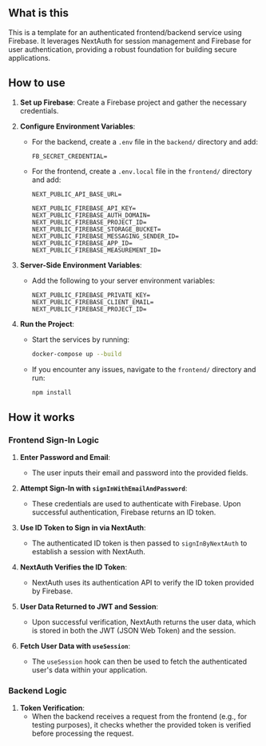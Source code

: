 ## What is this

This is a template for an authenticated frontend/backend service using Firebase. It leverages NextAuth for session management and Firebase for user authentication, providing a robust foundation for building secure applications.

## How to use

1. **Set up Firebase**: Create a Firebase project and gather the necessary credentials.
2. **Configure Environment Variables**:
   - For the backend, create a `.env` file in the `backend/` directory and add:
     ```env
     FB_SECRET_CREDENTIAL=
     ```
   - For the frontend, create a `.env.local` file in the `frontend/` directory and add:
     ```env
     NEXT_PUBLIC_API_BASE_URL=

     NEXT_PUBLIC_FIREBASE_API_KEY=
     NEXT_PUBLIC_FIREBASE_AUTH_DOMAIN=
     NEXT_PUBLIC_FIREBASE_PROJECT_ID=
     NEXT_PUBLIC_FIREBASE_STORAGE_BUCKET=
     NEXT_PUBLIC_FIREBASE_MESSAGING_SENDER_ID=
     NEXT_PUBLIC_FIREBASE_APP_ID=
     NEXT_PUBLIC_FIREBASE_MEASUREMENT_ID=
     ```

3. **Server-Side Environment Variables**:
   - Add the following to your server environment variables:
     ```env
     NEXT_PUBLIC_FIREBASE_PRIVATE_KEY=
     NEXT_PUBLIC_FIREBASE_CLIENT_EMAIL=
     NEXT_PUBLIC_FIREBASE_PROJECT_ID=
     ```

4. **Run the Project**:
   - Start the services by running:
     ```bash
     docker-compose up --build
     ```
   - If you encounter any issues, navigate to the `frontend/` directory and run:
     ```bash
     npm install
     ```

## How it works

### Frontend Sign-In Logic

1. **Enter Password and Email**:
   - The user inputs their email and password into the provided fields.

2. **Attempt Sign-In with `signInWithEmailAndPassword`**:
   - These credentials are used to authenticate with Firebase. Upon successful authentication, Firebase returns an ID token.

3. **Use ID Token to Sign in via NextAuth**:
   - The authenticated ID token is then passed to `signInByNextAuth` to establish a session with NextAuth.

4. **NextAuth Verifies the ID Token**:
   - NextAuth uses its authentication API to verify the ID token provided by Firebase.

5. **User Data Returned to JWT and Session**:
   - Upon successful verification, NextAuth returns the user data, which is stored in both the JWT (JSON Web Token) and the session.

6. **Fetch User Data with `useSession`**:
   - The `useSession` hook can then be used to fetch the authenticated user's data within your application.

### Backend Logic

1. **Token Verification**:
   - When the backend receives a request from the frontend (e.g., for testing purposes), it checks whether the provided token is verified before processing the request.
